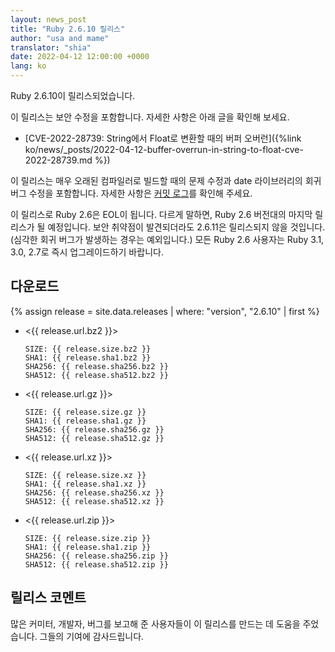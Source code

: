 ```yaml
---
layout: news_post
title: "Ruby 2.6.10 릴리스"
author: "usa and mame"
translator: "shia"
date: 2022-04-12 12:00:00 +0000
lang: ko
---
```


Ruby 2.6.10이 릴리스되었습니다.

이 릴리스는 보안 수정을 포함합니다.
자세한 사항은 아래 글을 확인해 보세요.

* [CVE-2022-28739: String에서 Float로 변환할 때의 버퍼 오버런]({%link ko/news/_posts/2022-04-12-buffer-overrun-in-string-to-float-cve-2022-28739.md %})

이 릴리스는 매우 오래된 컴파일러로 빌드할 때의 문제 수정과 date 라이브러리의 회귀 버그 수정을 포함합니다.
자세한 사항은 [커밋 로그](https://github.com/ruby/ruby/compare/v2_6_9...v2_6_10)를 확인해 주세요.

이 릴리스로 Ruby 2.6은 EOL이 됩니다. 다르게 말하면, Ruby 2.6 버전대의 마지막 릴리스가 될 예정입니다.
보안 취약점이 발견되더라도 2.6.11은 릴리스되지 않을 것입니다. (심각한 회귀 버그가 발생하는 경우는 예외입니다.)
모든 Ruby 2.6 사용자는 Ruby 3.1, 3.0, 2.7로 즉시 업그레이드하기 바랍니다.

## 다운로드

{% assign release = site.data.releases | where: "version", "2.6.10" | first %}

* <{{ release.url.bz2 }}>

      SIZE: {{ release.size.bz2 }}
      SHA1: {{ release.sha1.bz2 }}
      SHA256: {{ release.sha256.bz2 }}
      SHA512: {{ release.sha512.bz2 }}

* <{{ release.url.gz }}>

      SIZE: {{ release.size.gz }}
      SHA1: {{ release.sha1.gz }}
      SHA256: {{ release.sha256.gz }}
      SHA512: {{ release.sha512.gz }}

* <{{ release.url.xz }}>

      SIZE: {{ release.size.xz }}
      SHA1: {{ release.sha1.xz }}
      SHA256: {{ release.sha256.xz }}
      SHA512: {{ release.sha512.xz }}

* <{{ release.url.zip }}>

      SIZE: {{ release.size.zip }}
      SHA1: {{ release.sha1.zip }}
      SHA256: {{ release.sha256.zip }}
      SHA512: {{ release.sha512.zip }}

## 릴리스 코멘트

많은 커미터, 개발자, 버그를 보고해 준 사용자들이 이 릴리스를 만드는 데 도움을 주었습니다.
그들의 기여에 감사드립니다.
